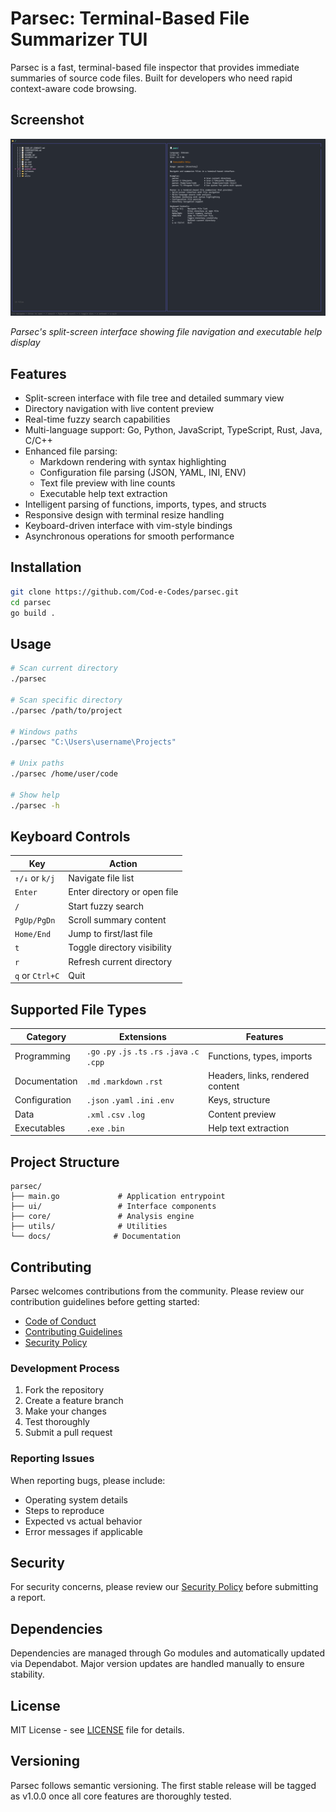 # Parsec: Terminal-Based File Summarizer TUI

Parsec is a fast, terminal-based file inspector that provides immediate summaries of source code files. Built for developers who need rapid context-aware code browsing.

## Screenshot

<img src="screenshot_01.png" alt="Parsec TUI Interface" width="800">

*Parsec's split-screen interface showing file navigation and executable help display*

## Features

- Split-screen interface with file tree and detailed summary view
- Directory navigation with live content preview
- Real-time fuzzy search capabilities
- Multi-language support: Go, Python, JavaScript, TypeScript, Rust, Java, C/C++
- Enhanced file parsing:
  - Markdown rendering with syntax highlighting
  - Configuration file parsing (JSON, YAML, INI, ENV)
  - Text file preview with line counts
  - Executable help text extraction
- Intelligent parsing of functions, imports, types, and structs
- Responsive design with terminal resize handling
- Keyboard-driven interface with vim-style bindings
- Asynchronous operations for smooth performance

## Installation

```bash
git clone https://github.com/Cod-e-Codes/parsec.git
cd parsec
go build .
```

## Usage

```bash
# Scan current directory
./parsec

# Scan specific directory
./parsec /path/to/project

# Windows paths
./parsec "C:\Users\username\Projects"

# Unix paths
./parsec /home/user/code

# Show help
./parsec -h
```

## Keyboard Controls

| Key | Action |
|-----|--------|
| `↑/↓` or `k/j` | Navigate file list |
| `Enter` | Enter directory or open file |
| `/` | Start fuzzy search |
| `PgUp/PgDn` | Scroll summary content |
| `Home/End` | Jump to first/last file |
| `t` | Toggle directory visibility |
| `r` | Refresh current directory |
| `q` or `Ctrl+C` | Quit |

## Supported File Types

| Category | Extensions | Features |
|----------|------------|-----------|
| Programming | `.go` `.py` `.js` `.ts` `.rs` `.java` `.c` `.cpp` | Functions, types, imports |
| Documentation | `.md` `.markdown` `.rst` | Headers, links, rendered content |
| Configuration | `.json` `.yaml` `.ini` `.env` | Keys, structure |
| Data | `.xml` `.csv` `.log` | Content preview |
| Executables | `.exe` `.bin` | Help text extraction |

## Project Structure

```
parsec/
├── main.go             # Application entrypoint
├── ui/                 # Interface components
├── core/               # Analysis engine
├── utils/              # Utilities
└── docs/              # Documentation
```

## Contributing

Parsec welcomes contributions from the community. Please review our contribution guidelines before getting started:

- [Code of Conduct](CODE_OF_CONDUCT.md)
- [Contributing Guidelines](CONTRIBUTING.md)
- [Security Policy](SECURITY.md)

### Development Process

1. Fork the repository
2. Create a feature branch
3. Make your changes
4. Test thoroughly
5. Submit a pull request

### Reporting Issues

When reporting bugs, please include:
- Operating system details
- Steps to reproduce
- Expected vs actual behavior
- Error messages if applicable

## Security

For security concerns, please review our [Security Policy](SECURITY.md) before submitting a report.

## Dependencies

Dependencies are managed through Go modules and automatically updated via Dependabot. Major version updates are handled manually to ensure stability.

## License

MIT License - see [LICENSE](LICENSE) file for details.

## Versioning

Parsec follows semantic versioning. The first stable release will be tagged as v1.0.0 once all core features are thoroughly tested. 
